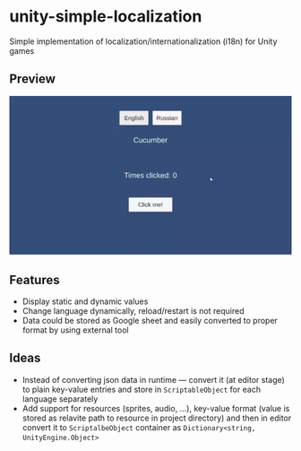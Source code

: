 # unity-simple-localization
 
Simple implementation of localization/internationalization (i18n) for Unity games

## Preview
![](./preview.webp)

## Features
- Display static and dynamic values
- Change language dynamically, reload/restart is not required
- Data could be stored as Google sheet and easily converted to proper format by using external tool

## Ideas
- Instead of converting json data in runtime — convert it (at editor stage) to plain key-value entries and store in `ScriptableObject` for each language separately
- Add support for resources (sprites, audio, ...), key-value format (value is stored as relavite path to resource in project directory) and then in editor convert it to `ScriptalbeObject` container as `Dictionary<string, UnityEngine.Object>`
